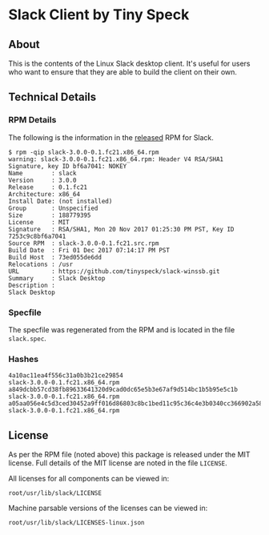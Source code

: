 # Slack Client by Tiny Speck

## About
This is the contents of the Linux Slack desktop client.  It's useful for users
who want to ensure that they are able to build the client on their own.

## Technical Details

### RPM Details
The following is the information in the [released](http://web.archive.org/web/20171212225200/https://downloads.slack-edge.com/linux_releases/slack-3.0.0-0.1.fc21.x86_64.rpm) RPM for Slack.  

```
$ rpm -qip slack-3.0.0-0.1.fc21.x86_64.rpm 
warning: slack-3.0.0-0.1.fc21.x86_64.rpm: Header V4 RSA/SHA1 Signature, key ID bf6a7041: NOKEY
Name        : slack
Version     : 3.0.0
Release     : 0.1.fc21
Architecture: x86_64
Install Date: (not installed)
Group       : Unspecified
Size        : 188779395
License     : MIT
Signature   : RSA/SHA1, Mon 20 Nov 2017 01:25:30 PM PST, Key ID 7253c9c8bf6a7041
Source RPM  : slack-3.0.0-0.1.fc21.src.rpm
Build Date  : Fri 01 Dec 2017 07:14:17 PM PST
Build Host  : 73ed055de6dd
Relocations : /usr 
URL         : https://github.com/tinyspeck/slack-winssb.git
Summary     : Slack Desktop
Description :
Slack Desktop
```

### Specfile

The specfile was regenerated from the RPM and is located in the file `slack.spec`.

### Hashes

```
4a10ac11ea4f556c31a0b3b21ce29854                                  slack-3.0.0-0.1.fc21.x86_64.rpm
a849dcbb57cd38fb89633641320d9cad0dc65e5b3e67af9d514bc1b5b95e5c1b  slack-3.0.0-0.1.fc21.x86_64.rpm
a05aa056e4c5d3ced30452a9ff016d86803c8bc1bed11c95c36c4e3b0340cc366902a5819df83e4bd81d962992a33e6679fe90b73fc1a4e6421446e00d904240  slack-3.0.0-0.1.fc21.x86_64.rpm
```

## License
As per the RPM file (noted above) this package is released under the MIT
license.  Full details of the MIT license are noted in the file `LICENSE`.

All licenses for all components can be viewed in:

```
root/usr/lib/slack/LICENSE
```

Machine parsable versions of the licenses can be viewed in:

```
root/usr/lib/slack/LICENSES-linux.json
```


<!--
vim: set ts=2 sw=2 expandtab tw=80 :
-->
